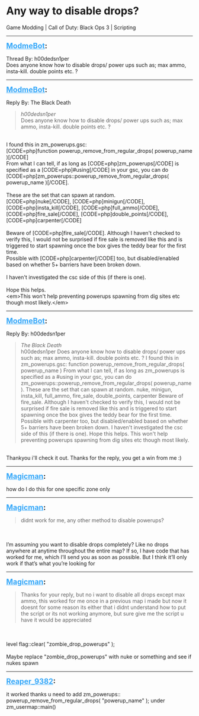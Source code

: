 # Any way to disable drops?
Game Modding | Call of Duty: Black Ops 3 | Scripting

---
<strong style="font-size: 1.4em;"><span style="text-decoration: underline;text-decoration-color: #34a7f9;"><span style="color:#34a7f9;">ModmeBot</span></span>:</strong>

<p>Thread By: h00dedsn1per<br />Does anyone know how to disable drops/ power ups such as; max ammo, insta-kill. double points etc. ?</p>

---
<strong style="font-size: 1.4em;"><span style="text-decoration: underline;text-decoration-color: #34a7f9;"><span style="color:#34a7f9;">ModmeBot</span></span>:</strong>

<p>Reply By: The Black Death<br /><blockquote><em>h00dedsn1per</em><br />Does anyone know how to disable drops/ power ups such as; max ammo, insta-kill. double points etc. ?</blockquote><br /> I found this in zm_powerups.gsc:<br />[CODE=php]function powerup_remove_from_regular_drops( powerup_name )[/CODE]<br />From what I can tell, if as long as [CODE=php]zm_powerups[/CODE] is specified as a [CODE=php]#using[/CODE] in your gsc, you can do [CODE=php]zm_powerups::powerup_remove_from_regular_drops( powerup_name )[/CODE].<br /> <br />These are the set that can spawn at random.<br />[CODE=php]nuke[/CODE], [CODE=php]minigun[/CODE], [CODE=php]insta_kill[/CODE], [CODE=php]full_ammo[/CODE], [CODE=php]fire_sale[/CODE], [CODE=php]double_points[/CODE], [CODE=php]carpenter[/CODE]<br /> <br />Beware of [CODE=php]fire_sale[/CODE]. Although I haven&#39;t checked to verify this, I would not be surprised if fire sale is removed like this and is triggered to start spawning once the box gives the teddy bear for the first time.<br />Possible with [CODE=php]carpenter[/CODE] too, but disabled/enabled based on whether 5+ barriers have been broken down.<br /> <br />I haven&#39;t investigated the csc side of this (if there is one).<br /> <br />Hope this helps.<br />&lt;em&gt;This won&#39;t help preventing powerups spawning from dig sites etc though most likely.&lt;/em&gt;</p>

---
<strong style="font-size: 1.4em;"><span style="text-decoration: underline;text-decoration-color: #34a7f9;"><span style="color:#34a7f9;">ModmeBot</span></span>:</strong>

<p>Reply By: h00dedsn1per<br /><blockquote><em>The Black Death</em><br />h00dedsn1per Does anyone know how to disable drops/ power ups such as; max ammo, insta-kill. double points etc. ?  I found this in zm_powerups.gsc: function powerup_remove_from_regular_drops( powerup_name ) From what I can tell, if as long as zm_powerups is specified as a #using in your gsc, you can do zm_powerups::powerup_remove_from_regular_drops( powerup_name ).   These are the set that can spawn at random. nuke, minigun, insta_kill, full_ammo, fire_sale, double_points, carpenter   Beware of fire_sale. Although I haven&#39;t checked to verify this, I would not be surprised if fire sale is removed like this and is triggered to start spawning once the box gives the teddy bear for the first time. Possible with carpenter too, but disabled/enabled based on whether 5+ barriers have been broken down.   I haven&#39;t investigated the csc side of this (if there is one).   Hope this helps. This won&#39;t help preventing powerups spawning from dig sites etc though most likely.</blockquote><br /> Thankyou i&#39;ll check it out. Thanks for the reply, you get a win from me :)</p>

---
<strong style="font-size: 1.4em;"><span style="text-decoration: underline;text-decoration-color: #34a7f9;"><span style="color:#34a7f9;">Magicman</span></span>:</strong>

<p>how do I do this for one specific zone only</p>

---
<strong style="font-size: 1.4em;"><span style="text-decoration: underline;text-decoration-color: #34a7f9;"><span style="color:#34a7f9;">Magicman</span></span>:</strong>

<p><blockquote>didnt work for me, any other method to disable powerups?<br /></blockquote><br /><br />I’m assuming you want to disable drops completely? Like no drops anywhere at anytime throughout the entire map? If so, I have code that has worked for me, which I’ll send you as soon as possible. But I think it’ll only work if that’s what you’re looking for</p>

---
<strong style="font-size: 1.4em;"><span style="text-decoration: underline;text-decoration-color: #34a7f9;"><span style="color:#34a7f9;">Magicman</span></span>:</strong>

<p><blockquote>Thanks for your reply, but no i want to disable all drops except max ammo, this worked for me once in a previous map i made but now it doesnt for some reason its either that i didnt understand how to put the script or its not working anymore, but sure give me the script u have it would be appreciated<br /></blockquote><br /><br />level flag::clear( &quot;zombie_drop_powerups&quot; );<br /><br />Maybe replace &quot;zombie_drop_powerups&quot; with nuke or something and see if nukes spawn</p>

---
<strong style="font-size: 1.4em;"><span style="text-decoration: underline;text-decoration-color: #34a7f9;"><span style="color:#34a7f9;">Reaper_9382</span></span>:</strong>

<p>it worked thanks u need to add zm_powerups:: powerup_remove_from_regular_drops( &quot;powerup_name&quot; ); under zm_usermap::main()</p>
